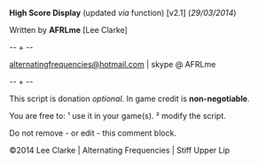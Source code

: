 **High Score Display** (updated *via* function) [v2.1] (*29/03/2014*)

Written by **AFRLme** [Lee Clarke]

-- + --

alternatingfrequencies@hotmail.com | skype @ AFRLme

-- + --

This script is donation *optional*. In game credit is **non-negotiable**.

You are free to: ¹ use it in your game(s). ² modify the script.

Do not remove - or edit - this comment block.

©2014 Lee Clarke | Alternating Frequencies | Stiff Upper Lip
